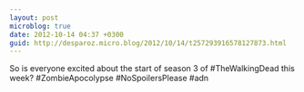 ```yaml
---
layout: post
microblog: true
date: 2012-10-14 04:37 +0300
guid: http://desparoz.micro.blog/2012/10/14/t257293916578127873.html
---
```

So is everyone excited about the start of season 3 of #TheWalkingDead this week? #ZombieApocolypse #NoSpoilersPlease #adn
